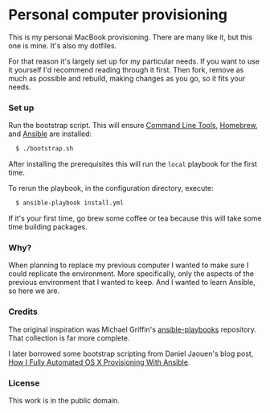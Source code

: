# Personal computer provisioning
This is my personal MacBook provisioning. There are many like it, but this one is mine. It's also my dotfiles.

For that reason it's largely set up for my particular needs. If you want to use it yourself I'd recommend reading through it first. Then fork, remove as much as possible and rebuild, making changes as you go, so it fits your needs.


### Set up
Run the bootstrap script. This will ensure [Command Line Tools](https://developer.apple.com/downloads/), [Homebrew](http://brew.sh/), and [Ansible](http://docs.ansible.com/) are installed:

```bash
  $ ./bootstrap.sh
```

After installing the prerequisites this will run the `local` playbook for the first time.

To rerun the playbook, in the configuration directory, execute:

```bash
  $ ansible-playbook install.yml
```

If it's your first time, go brew some coffee or tea because this will take some time building packages.


### Why?
When planning to replace my previous computer I wanted to make sure I could replicate the environment. More specifically, only the aspects of the previous environment that I wanted to keep. And I wanted to learn Ansible, so here we are.


### Credits
The original inspiration was Michael Griffin's [ansible-playbooks](https://github.com/MWGriffin/ansible-playbooks) repository. That collection is far more complete.

I later borrowed some bootstrap scripting from Daniel Jaouen's blog post, [How I Fully Automated OS X Provisioning With Ansible](http://il.luminat.us/blog/2014/04/19/how-i-fully-automated-os-x-with-ansible/).


### License
This work is in the public domain.
